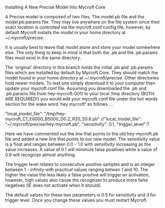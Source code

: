 Installing A New Precise Model Into Mycroft Core

A Precise model is composed of two files. The model.pb file and the model.pb.params file. They may live anywhere on the file system since their exact location is controlled via the mycroft.conf config file, however, by default Mycroft installs the model in your home directory at ~/.mycroft/precise.

It is usually best to leave that model alone and store your model somewhere else. The only thing to keep in mind is that both the .pb and the .pb.params files must exist in the same directory.

The 'original' directory in this branch holds the initial .pb and .pb.params files which are installed by default by Mycroft Core. They should match the model found in your home directory at ~/.mycroft/precise. Other directories hold newer models. To test one simply download it to your computer then update your mycroft.conf file. Assuming you downloaded the .pb and .pb.params file from hey-mycroft-001/ to your local /tmp directory (BOTH ARE REQUIRED!) you would edit your mycroft.conf file under the hot words section for the wake word 'hey mycroft' as follows ...

"local_model_file": "/tmp/hey-mycroft_C1_E6000_B5000_D0.2_R20_S0.8.pb"
//"local_model_file": "~/.mycroft/precise/hey-mycroft.pb",
"sensitivity": 0.1,
"trigger_level":7

Here we have commented out the line that points to the old hey-mycroft.pb file and added a new line that points to our new model.  The sensitivity value is a float and ranges between 0.0 - 1.0 with sensitivity increasing as the value increases. A value of 0.1 will minimize false positives while a value of 0.9 will recognize almost anything.

The trigger level relates to consecutive positive samples and is an integer between  1 - infinity with practical values ranging betwen 1 and 10. The higher the value the less likely a false positive will trigger an activation, however, high values also cause the recognizer to produce more false negatives (IE does not activate when it should).  

The default values for these two parameters is 0.5 for sensitivity and 3 for trigger level. Once you change these values you must restart Mycroft.
  
